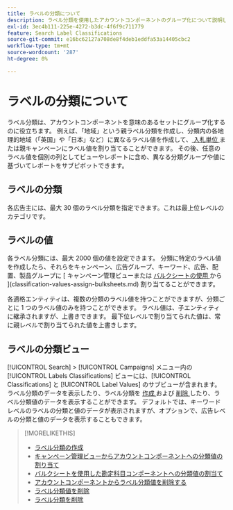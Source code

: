 ```yaml
---
title: ラベルの分類について
description: ラベル分類を使用したアカウントコンポーネントのグループ化について説明します。
exl-id: 3ec4b111-225e-4272-b3dc-4f6f9c711779
feature: Search Label Classifications
source-git-commit: e16bc62127a708de8f4deb1eddfa53a14405cbc2
workflow-type: tm+mt
source-wordcount: '287'
ht-degree: 0%

---
```


# ラベルの分類について

ラベル分類は、アカウントコンポーネントを意味のあるセットにグループ化するのに役立ちます。 例えば、「地域」という親ラベル分類を作成し、分類内の各地理的地域（「英国」や「日本」など）に異なるラベル値を作成して、[ 入札単位 ](/help/search-social-commerce/glossary.md#a-b) または親キャンペーンにラベル値を割り当てることができます。 その後、任意のラベル値を個別の列としてビューやレポートに含め、異なる分類グループや値に基づいてレポートをサブピボットできます。

## ラベルの分類

各広告主には、最大 30 個のラベル分類を指定できます。これは最上位レベルのカテゴリです。

## ラベルの値

各ラベル分類には、最大 2000 個の値を設定できます。 分類に特定のラベル値を作成したら、それらをキャンペーン、広告グループ、キーワード、広告、配置、製品グループに [ キャンペーン管理ビューまたは [ バルクシートの使用 ](classification-values-assign-campaign-management.md) から ](classification-values-assign-bulksheets.md) 割り当てることができます。

各適格エンティティは、複数の分類のラベル値を持つことができますが、分類ごとに 1 つのラベル値のみを持つことができます。 ラベル値は、子エンティティに継承されますが、上書きできます。 最下位レベルで割り当てられた値は、常に親レベルで割り当てられた値を上書きします。

## ラベルの分類ビュー

[!UICONTROL Search] > [!UICONTROL Campaigns] メニュー内の [!UICONTROL Labels Classifications] ビューには、[!UICONTROL Classifications] と [!UICONTROL Label Values] のサブビューが含まれます。 ラベル分類のデータを表示したり、ラベル分類を [ 作成 ](classification-create.md) および [ 削除 ](classification-delete.md) したり、ラベル分類値のデータを表示することができます。 デフォルトでは、キーワードレベルのラベルの分類と値のデータが表示されますが、オプションで、広告レベルの分類と値のデータを表示することもできます。

>[!MORELIKETHIS]
>
>* [ ラベル分類の作成 ](classification-create.md)
>* [ キャンペーン管理ビューからアカウントコンポーネントへの分類値の割り当て ](classification-values-assign-campaign-management.md)
>* [ バルクシートを使用した勘定科目コンポーネントへの分類値の割当て ](classification-values-assign-bulksheets.md)
>* [ アカウントコンポーネントからラベル分類値を削除する ](classification-values-remove.md)
>* [ ラベル分類値を削除 ](classification-values-delete.md)
>* [ ラベル分類を削除 ](classification-delete.md)
